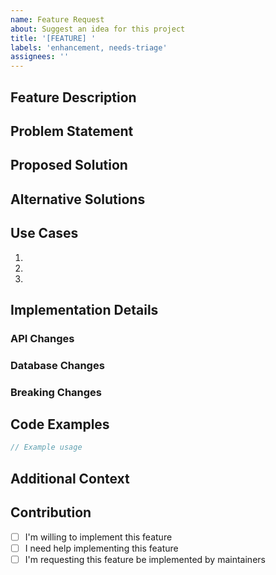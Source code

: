 ```yaml
---
name: Feature Request
about: Suggest an idea for this project
title: '[FEATURE] '
labels: 'enhancement, needs-triage'
assignees: ''
---
```


## Feature Description
<!-- A clear and concise description of the feature you'd like -->

## Problem Statement
<!-- Describe the problem this feature would solve -->

## Proposed Solution
<!-- Describe the solution you'd like -->

## Alternative Solutions
<!-- Describe any alternative solutions or features you've considered -->

## Use Cases
<!-- Provide specific use cases where this feature would be valuable -->
1. 
2. 
3. 

## Implementation Details
<!-- Optional: If you have ideas about how this could be implemented -->

### API Changes
<!-- Would this require changes to existing APIs? -->

### Database Changes
<!-- Would this require database schema changes? -->

### Breaking Changes
<!-- Would this introduce any breaking changes? -->

## Code Examples
<!-- Optional: Show how the feature might be used -->
```php
// Example usage
```

## Additional Context
<!-- Add any other context, mockups, or examples about the feature request -->

## Contribution
<!-- Are you willing to contribute this feature? -->
- [ ] I'm willing to implement this feature
- [ ] I need help implementing this feature
- [ ] I'm requesting this feature be implemented by maintainers